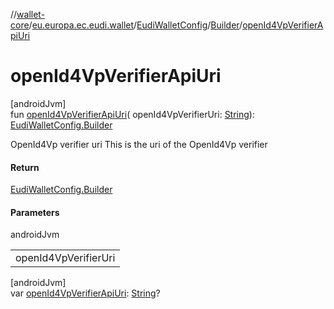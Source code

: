 //[wallet-core](../../../../index.md)/[eu.europa.ec.eudi.wallet](../../index.md)/[EudiWalletConfig](../index.md)/[Builder](index.md)/[openId4VpVerifierApiUri](open-id4-vp-verifier-api-uri.md)

# openId4VpVerifierApiUri

[androidJvm]\
fun [openId4VpVerifierApiUri](open-id4-vp-verifier-api-uri.md)(
openId4VpVerifierUri: [String](https://kotlinlang.org/api/latest/jvm/stdlib/kotlin/-string/index.html)): [EudiWalletConfig.Builder](index.md)

OpenId4Vp verifier uri This is the uri of the OpenId4Vp verifier

#### Return

[EudiWalletConfig.Builder](index.md)

#### Parameters

androidJvm

|                      |
|----------------------|
| openId4VpVerifierUri |

[androidJvm]\
var [openId4VpVerifierApiUri](open-id4-vp-verifier-api-uri.md): [String](https://kotlinlang.org/api/latest/jvm/stdlib/kotlin/-string/index.html)?
